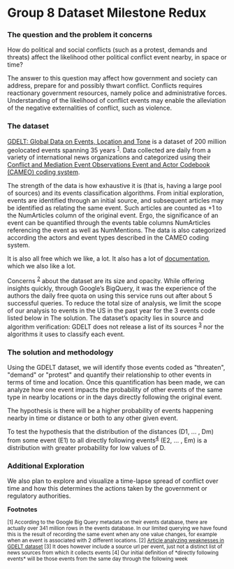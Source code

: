 # Group 8 Dataset Milestone Redux

### The question and the problem it concerns

How do political and social conflicts (such as a protest, demands and threats) affect the likelihood other political conflict event nearby, in space or time?

The answer to this question may affect how government and society can address, prepare for and possibly thwart conflict. Conflicts requires reactionary government resources, namely police and administrative forces. Understanding of the likelihood of conflict events may enable the alleviation of the negative externalities of conflict, such as violence.

### The dataset

[GDELT: Global Data on Events, Location and Tone](http://gdeltproject.org/data.html) is a dataset of 200 million geolocated events spanning 35 years <sup>[1](#341mill)</sup>. Data collected are daily from a variety of international news organizations and categorized using their [Conflict and Mediation Event Observations Event and Actor Codebook (CAMEO) coding system](http://data.gdeltproject.org/documentation/CAMEO.Manual.1.1b3.pdf).

The strength of the data is how exhaustive it is (that is, having a large pool of sources) and its events classification algorithms. From initial exploration, events are identified through an initial source, and subsequent articles may be identified as relating the same event. Such articles are counted as +1 to the NumArticles column of the original event. Ergo, the significance of an event can be quantified through the events table columns NumArticles referencing the event as well as NumMentions. The data is also categorized according the actors and event types described in the CAMEO coding system.

It is also all free which we like, a lot. It also has a lot of [documentation](http://gdeltproject.org/data.html#documentation), which we also like a lot.

Concerns <sup>[2](#gdelt-weaknesses)</sup> about the dataset are its size and opacity. While offering insights quickly, through Google’s BigQuery, it was the experience of the authors the daily  free quota on using this service runs out after about 5 successful queries. To reduce the total size of analysis, we limit the scope of our analysis to events in the US in the past year for the 3 events code listed below in The solution. The dataset’s opacity lies in source and algorithm verification: GDELT does not release a list of its sources <sup>[3](#sourceurls)</sup> nor the algorithms it uses to classify each event.

### The solution and methodology

Using the GDELT dataset, we will identify those events coded as "threaten", "demand" or "protest" and quantify their relationship to other events in terms of time and location. Once this quantification has been made, we can analyze how one event impacts the probability of other events of the same type in nearby locations or in the days directly following the original event.

The hypothesis is there will be a higher probability of events happening nearby in time or distance or both to any other given event.

To test the hypothesis that the distribution of the distances (D1, ... , Dm) from some event (E1) to all directly following events<sup>[4](#directly-following-events)</sup> (E2, ... , Em) is a distribution with greater probability for low values of D.

### Additional Exploration

We also plan to explore and visualize a time-lapse spread of conflict over time and how this determines the actions taken by the government or regulatory authorities. 


**Footnotes**

<sub>
[1] <a name="341mill">According to the Google Big Query metadata on their events database, there are actually over 341 million rows in the events database. In our limited querying we have found this is the result of recording the same event when any one value changes, for example when an event is associated with 2 different locations.</a>
</sub>

<sub>
[2] <a name="gdelt-weaknesses" href="http://politicalviolenceataglance.org/2014/02/20/raining-on-the-parade-some-cautions-regarding-the-global-database-of-events-language-and-tone-dataset/">Article analyzing weaknesses in GDELT dataset</a>
</sub>

<sub>
[3] <a name="sourceurls">It does however include a source url per event, just not a distinct list of news sources from which it collects events</a>
</sub>

<sub>
[4] <a name="directly-following-events">Our initial definition of *directly following events* will be those events from the same day through the following week</a>
</sub>
